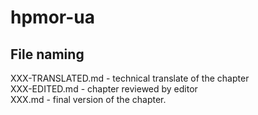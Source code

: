 # hpmor-ua

## File naming
XXX-TRANSLATED.md   - technical translate of the chapter \
XXX-EDITED.md       - chapter reviewed by editor \
XXX.md              - final version of the chapter.
